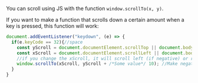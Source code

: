 You can scroll using JS with the function `window.scrollTo(x, y)`.

If you want to make a function that scrolls down a certain amount when a key is pressed, this function will work: 

```js
document.addEventListener("keydown", (e) => {
  if(e.keyCode == 32){//space
    const yScroll = document.documentElement.scrollTop || document.body.scrollTop;
    const xScroll = document.documentElement.scrollLeft || document.body.scrollLeft;
    //if you change the xScroll, it will scroll left (if negative) or right (if positive).
    window.scrollTo(xScroll, yScroll + /*Some value*/ 10); //Make negative if want to scroll up
  }
}
```

